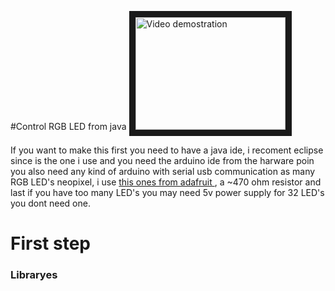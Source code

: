 #Control RGB LED from java
<a href="http://www.youtube.com/watch?feature=player_embedded&v=dNsjPK-1Aoc
" target="_blank"><img src="http://img.youtube.com/vi/dNsjPK-1Aoc/0.jpg" 
alt="Video demostration" width="240" height="180" border="10" /></a>
<!-- This is the link for a video demostration http://www.youtube.com/watch?feature=player_embedded&v=dNsjPK-1Aoc-->

If you want to make this first you need to have a java ide, i recoment eclipse since is the one i use and you need the arduino ide from the harware poin you also need any kind of arduino with serial usb communication as many RGB LED's neopixel, i use <a href="https://www.adafruit.com/products/1426">this ones from adafruit </a>, a ~470 ohm resistor and last if you have too many LED's you may need 5v power supply for 32 LED's you dont need one.

<h1>First step</h1> <h3>Libraryes</h3>

